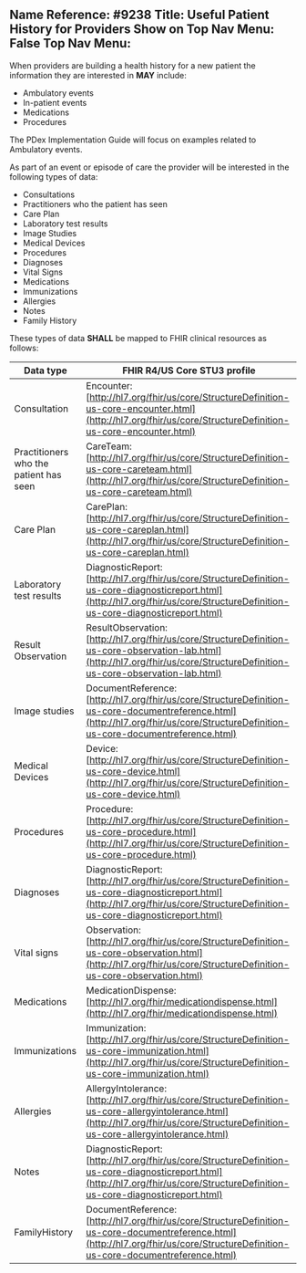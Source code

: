 Name Reference: #9238
Title: Useful Patient History for Providers
Show on Top Nav Menu: False
Top Nav Menu: 
---

When providers are building a health history for a new patient the information they are interested in **MAY** include:

- Ambulatory events
- In-patient events
- Medications
- Procedures

The PDex Implementation Guide will focus on examples related to Ambulatory events.

As part of an event or episode of care the provider will be interested in the following types of data:

* Consultations
* Practitioners who the patient has seen
* Care Plan 
* Laboratory test results
* Image Studies
* Medical Devices
* Procedures
* Diagnoses
* Vital Signs
* Medications
* Immunizations
* Allergies
* Notes 
* Family History

These types of data **SHALL** be mapped to FHIR clinical resources as follows:

| Data type                              | FHIR R4/US Core STU3 profile                                                                                  |
|----------------------------------------|---------------------------------------------------------------------------------------------------------------|
| Consultation                           | Encounter: [http://hl7.org/fhir/us/core/StructureDefinition-us-core-encounter.html](http://hl7.org/fhir/us/core/StructureDefinition-us-core-encounter.html) |
| Practitioners who the patient has seen | CareTeam: [http://hl7.org/fhir/us/core/StructureDefinition-us-core-careteam.html](http://hl7.org/fhir/us/core/StructureDefinition-us-core-careteam.html) |
| Care Plan                              | CarePlan: [http://hl7.org/fhir/us/core/StructureDefinition-us-core-careplan.html](http://hl7.org/fhir/us/core/StructureDefinition-us-core-careplan.html) |
| Laboratory test results                       | DiagnosticReport: [http://hl7.org/fhir/us/core/StructureDefinition-us-core-diagnosticreport.html](http://hl7.org/fhir/us/core/StructureDefinition-us-core-diagnosticreport.html) |
| Result Observation                  | ResultObservation: [http://hl7.org/fhir/us/core/StructureDefinition-us-core-observation-lab.html](http://hl7.org/fhir/us/core/StructureDefinition-us-core-observation-lab.html)  |
| Image studies                          | DocumentReference: [http://hl7.org/fhir/us/core/StructureDefinition-us-core-documentreference.html](http://hl7.org/fhir/us/core/StructureDefinition-us-core-documentreference.html) |
| Medical Devices                        | Device: [http://hl7.org/fhir/us/core/StructureDefinition-us-core-device.html](http://hl7.org/fhir/us/core/StructureDefinition-us-core-device.html) |
| Procedures                             | Procedure: [http://hl7.org/fhir/us/core/StructureDefinition-us-core-procedure.html](http://hl7.org/fhir/us/core/StructureDefinition-us-core-procedure.html) |
| Diagnoses                              | DiagnosticReport: [http://hl7.org/fhir/us/core/StructureDefinition-us-core-diagnosticreport.html](http://hl7.org/fhir/us/core/StructureDefinition-us-core-diagnosticreport.html) |
| Vital signs                            | Observation: [http://hl7.org/fhir/us/core/StructureDefinition-us-core-observation.html](http://hl7.org/fhir/us/core/StructureDefinition-us-core-observation.html) |
| Medications                            | MedicationDispense: [http://hl7.org/fhir/medicationdispense.html](http://hl7.org/fhir/medicationdispense.html) |
| Immunizations                          | Immunization: [http://hl7.org/fhir/us/core/StructureDefinition-us-core-immunization.html](http://hl7.org/fhir/us/core/StructureDefinition-us-core-immunization.html) |
| Allergies                              | AllergyIntolerance: [http://hl7.org/fhir/us/core/StructureDefinition-us-core-allergyintolerance.html](http://hl7.org/fhir/us/core/StructureDefinition-us-core-allergyintolerance.html) |
| Notes                                  | DiagnosticReport: [http://hl7.org/fhir/us/core/StructureDefinition-us-core-diagnosticreport.html](http://hl7.org/fhir/us/core/StructureDefinition-us-core-diagnosticreport.html) |
| FamilyHistory                          | DocumentReference: [http://hl7.org/fhir/us/core/StructureDefinition-us-core-documentreference.html](http://hl7.org/fhir/us/core/StructureDefinition-us-core-documentreference.html) |


